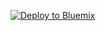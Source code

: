 
[![Deploy to Bluemix](https://bluemix.net/deploy/button.png)](https://bluemix.net/deploy?repository=https://github.com/Zeal88/Bluemix/blob/readme-edits/zeal.py)
